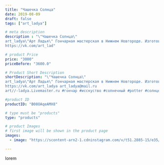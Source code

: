```yaml
---
title: "Чашечка Солнца"
date: 2019-08-09
draft: false
tags: ["art_ladya"]

# meta description
description : "\"Чашечка Солнца\" 
art_ladya\"Арт Ладья\" Гончарная мастерская в Нижнем Новгороде. Изготовление керамики и мастер//-классы по обучению. 
https://vk.com/art_lad"

# product Price
price: "3000"
priceBefore: "3600.0"

# Product Short Description
shortDescription: "\"Чашечка Солнца\" 
art_ladya\"Арт Ладья\" Гончарная мастерская в Нижнем Новгороде. Изготовление керамики и мастер//-классы по обучению. 
https://vk.com/art_ladya art_ladya@mail.ru 
art//-ladya.Livemaster.ru #гончар #исскуство #солнечный #potter #солнце #керамикаручнаяработа #гончарнаямастерская #керамиканазаказ #handmade #посудаизглины #керамика #гончарнаяпосуда #эксклюзивнаякерамика #dishes #decor #ceramicar #mug #claygoods #tankard #earthenware #ceramic #design #кружка #magic #restaurant #ceramicart #pint #clay #авторскаякерамика #чашечки"

#product ID
productID: "B08OAqeAMX8"

# type must be "products"
type: "products"

# product Images
# first image will be shown in the product page
images:
  - image: "https://scontent-arn2-1.cdninstagram.com/v/t51.2885-15/e35/66847057_942399799439042_484976518261098071_n.jpg?tp=1&_nc_ht=scontent-arn2-1.cdninstagram.com&_nc_cat=102&_nc_ohc=NgvUQaPapYYAX89zP7w&ccb=7-4&oh=c25a400cbdac13ab609c605c049c7d64&oe=6083A0F5&_nc_sid=86f79a&ig_cache_key=MjEwNjYyMDM0Mzk1NDIyODczMg%3D%3D.2-ccb7-4"

---
```

lorem
